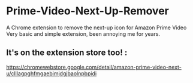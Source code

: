 # Prime-Video-Next-Up-Remover
A Chrome extension to remove the next-up icon for Amazon Prime Video
Very basic and simple extension, been annoying me for years.

## It's on the extension store too! :
https://chromewebstore.google.com/detail/amazon-prime-video-next-u/clllagpghfmgaebimjdgjbaolnpbpidi
